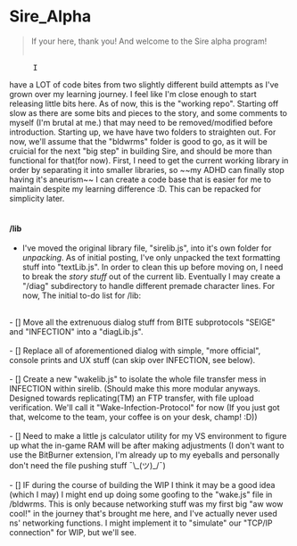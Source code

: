 # Sire_Alpha
> If your here, thank you! And welcome to the Sire alpha program!<br/><br/>

<pre>     I</pre> have a LOT of code bites from two slightly different build attempts as I've grown over my learning journey. I feel like I'm close enough to start releasing little bits here. As of now, this is the "working repo". Starting off slow as there are some bits and pieces to the story, and some comments to myself (I'm brutal at me.) that may need to be removed/modified before introduction. Starting up, we have have two folders to straighten out. For now, we'll assume that the "bldwrms" folder is good to go, as it will be cruicial for the next "big step" in building Sire, and should be more than functional for that(for now). First, I need to get the current working library in order by separating it into smaller libraries, so ~~my ADHD can finally stop having it's aneurism~~ I can create a code base that is easier for me to maintain despite my learning difference :D. This can be repacked for simplicity later.<br/>
<br/>

#### /lib
- I've moved the original library file, "sirelib.js", into it's own folder for *unpacking*. As of initial posting, I've only unpacked the text formatting stuff into "textLib.js". In order to clean this up before moving on, I need to break the *story stuff* out of the current lib. Eventually I may create a "/diag" subdirectory to handle different premade character lines. For now, The initial to-do list for /lib:<br/>
<br/>
    - [] Move all the extrenuous dialog stuff from BITE subprotocols "SEIGE" and "INFECTION" into a "diagLib.js".<br/> <br/>
    - [] Replace all of aforementioned dialog with simple, "more official", console prints and UX stuff (can skip over INFECTION, see below). <br/><br/>
    - [] Create a new "wakelib.js" to isolate the whole file transfer mess in INFECTION within sirelib. (Should make this more modular anyways. Designed towards replicating(TM) an FTP transfer, with file upload verification. We'll call it "Wake-Infection-Protocol" for now (If you just got that, welcome to the team, your coffee is on your desk, champ! :D))<br/><br/>
    - [] Need to make a little js calculator utility for my VS environment to figure up what the in-game RAM will be after making adjustments (I don't want to use the BitBurner extension, I'm already up to my eyeballs and personally don't need the file pushing stuff ¯\_(ツ)_/¯)<br/><br/>
    - [] IF during the course of building the WIP I think it may be a good idea (which I may) I might end up doing some goofing to the "wake.js" file in /bldwrms. This is only because networking stuff was my first big "aw wow cool!" in the journey that's brought me here, and I've actually never used ns' networking functions. I might implement it to "simulate" our "TCP/IP connection" for WIP, but we'll see.<br/><br/>